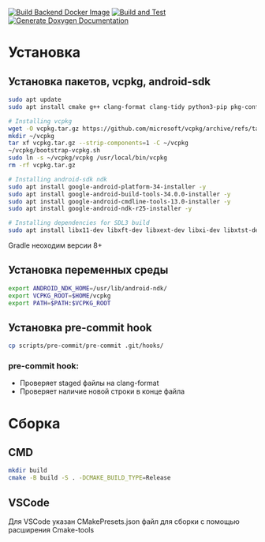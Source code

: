 [![Build Backend Docker Image](https://github.com/HappyNano/spbstu-wallet/actions/workflows/build-backend-workflow.yml/badge.svg)](https://github.com/HappyNano/spbstu-wallet/actions/workflows/build-backend-workflow.yml)
[![Build and Test](https://github.com/HappyNano/spbstu-wallet/actions/workflows/tests-backend.yml/badge.svg)](https://github.com/HappyNano/spbstu-wallet/actions/workflows/tests-backend.yml)
[![Generate Doxygen Documentation](https://github.com/HappyNano/spbstu-wallet/actions/workflows/doxygen-docs.yml/badge.svg)](https://github.com/HappyNano/spbstu-wallet/actions/workflows/doxygen-docs.yml)
# Установка

## Установка пакетов, vcpkg, android-sdk

```bash
sudo apt update
sudo apt install cmake g++ clang-format clang-tidy python3-pip pkg-config curl zip unzip tar -y

# Installing vcpkg
wget -O vcpkg.tar.gz https://github.com/microsoft/vcpkg/archive/refs/tags/2025.02.14.tar.gz
mkdir ~/vcpkg
tar xf vcpkg.tar.gz --strip-components=1 -C ~/vcpkg
~/vcpkg/bootstrap-vcpkg.sh
sudo ln -s ~/vcpkg/vcpkg /usr/local/bin/vcpkg
rm -rf vcpkg.tar.gz

# Installing android-sdk ndk
sudo apt install google-android-platform-34-installer -y
sudo apt install google-android-build-tools-34.0.0-installer -y
sudo apt install google-android-cmdline-tools-13.0-installer -y
sudo apt install google-android-ndk-r25-installer -y

# Installing dependencies for SDL3 build
sudo apt install libx11-dev libxft-dev libxext-dev libxi-dev libxtst-dev libwayland-dev libxkbcommon-dev libegl1-mesa-dev libibus-1.0-dev bison libxrandr-dev -y
```

Gradle неоходим версии 8+

## Установка переменных среды

```bash
export ANDROID_NDK_HOME=/usr/lib/android-ndk/
export VCPKG_ROOT=$HOME/vcpkg
export PATH=$PATH:$VCPKG_ROOT
```

## Установка pre-commit hook

```bash
cp scripts/pre-commit/pre-commit .git/hooks/
```

### pre-commit hook:
- Проверяет staged файлы на clang-format
- Проверяет наличие новой строки в конце файла

# Сборка

## CMD

```bash
mkdir build
cmake -B build -S . -DCMAKE_BUILD_TYPE=Release
```

## VSCode

Для VSCode указан CMakePresets.json файл для сборки с помощью расширения Cmake-tools
